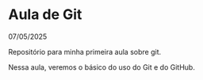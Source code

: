 # Aula de Git

07/05/2025

Repositório para minha primeira aula sobre git. 

Nessa aula, veremos o básico do uso do Git e do GitHub.
